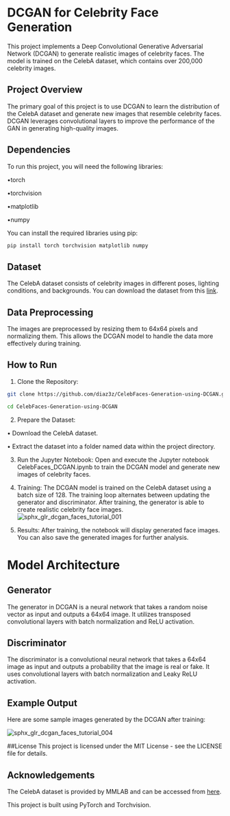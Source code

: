 # DCGAN for Celebrity Face Generation
This project implements a Deep Convolutional Generative Adversarial Network (DCGAN) to generate realistic images of celebrity faces. The model is trained on the CelebA dataset, which contains over 200,000 celebrity images.
## Project Overview
The primary goal of this project is to use DCGAN to learn the distribution of the CelebA dataset and generate new images that resemble celebrity faces. DCGAN leverages convolutional layers to improve the performance of the GAN in generating high-quality images.
## Dependencies
To run this project, you will need the following libraries:

•torch

•torchvision

•matplotlib

•numpy

You can install the required libraries using pip:

```bash
pip install torch torchvision matplotlib numpy

```
## Dataset
The CelebA dataset consists of celebrity images in different poses, lighting conditions, and backgrounds. You can download the dataset from this [link](https://mmlab.ie.cuhk.edu.hk/projects/CelebA.html).
## Data Preprocessing
The images are preprocessed by resizing them to 64x64 pixels and normalizing them. This allows the DCGAN model to handle the data more effectively during training.
## How to Run
1. Clone the Repository:
```bash
git clone https://github.com/diaz3z/CelebFaces-Generation-using-DCGAN.git

cd CelebFaces-Generation-using-DCGAN
```
2. Prepare the Dataset:

• Download the CelebA dataset.

• Extract the dataset into a folder named data within the project directory.

3. Run the Jupyter Notebook:
Open and execute the Jupyter notebook CelebFaces_DCGAN.ipynb to train the DCGAN model and generate new images of celebrity faces.
4. Training:
The DCGAN model is trained on the CelebA dataset using a batch size of 128. The training loop alternates between updating the generator and discriminator. After training, the generator is able to create realistic celebrity face images.
![sphx_glr_dcgan_faces_tutorial_001](https://github.com/user-attachments/assets/63e96af2-0668-450a-aec6-8181ee57d07f)


6. Results:
After training, the notebook will display generated face images. You can also save the generated images for further analysis.



# Model Architecture

## Generator
The generator in DCGAN is a neural network that takes a random noise vector as input and outputs a 64x64 image. It utilizes transposed convolutional layers with batch normalization and ReLU activation.

## Discriminator
The discriminator is a convolutional neural network that takes a 64x64 image as input and outputs a probability that the image is real or fake. It uses convolutional layers with batch normalization and Leaky ReLU activation.

## Example Output
Here are some sample images generated by the DCGAN after training:

![sphx_glr_dcgan_faces_tutorial_004](https://github.com/user-attachments/assets/3b189270-b791-434a-ab46-c5ae2717907e)


##License
This project is licensed under the MIT License - see the LICENSE file for details.

## Acknowledgements
The CelebA dataset is provided by MMLAB and can be accessed from [here](https://mmlab.ie.cuhk.edu.hk/projects/CelebA.html).

This project is built using PyTorch and Torchvision.


